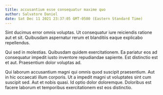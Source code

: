 ```yaml
---
title: accusantium esse consequatur maxime quo
author: Salvatore Daniel
date: Sat Dec 11 2021 23:37:05 GMT-0500 (Eastern Standard Time)
---
```

Sint ducimus error omnis voluptas. Ut consequatur iure reiciendis ratione aut et sit. Quibusdam aspernatur rerum et blanditiis eaque explicabo repellendus.

 Qui sed in molestias. Quibusdam quidem exercitationem. Ea pariatur eos ad consequatur impedit iusto inventore repudiandae sapiente. Est distinctio est et aut. Praesentium dolor voluptas ad.

 Qui laborum accusantium magni qui omnis quod suscipit praesentium. Aut in hic occaecati illum corporis. Ut a impedit magni ut voluptates sint cum suscipit sed. Aut et nobis quasi. Id optio dolor doloremque. Doloribus est facere laborum et temporibus exercitationem est eos distinctio.